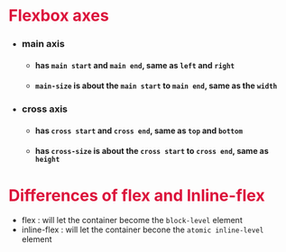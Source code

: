 # <font color="#DC143C">Flexbox axes</font>

- ### main axis
    - #### has `main start` and `main end`, same as `left` and `right`
    - #### `main-size` is about the `main start` to `main end`, same as the `width`
- ### cross axis
    - #### has `cross start` and `cross end`, same as `top` and `bottom`
    - #### has `cross-size` is about the `cross start` to `cross end`, same as `height`


# <font color="#DC143C">Differences of flex and lnline-flex</font>

- flex : will let the container become the `block-level` element
- inline-flex : will let the container becone the `atomic inline-level` element